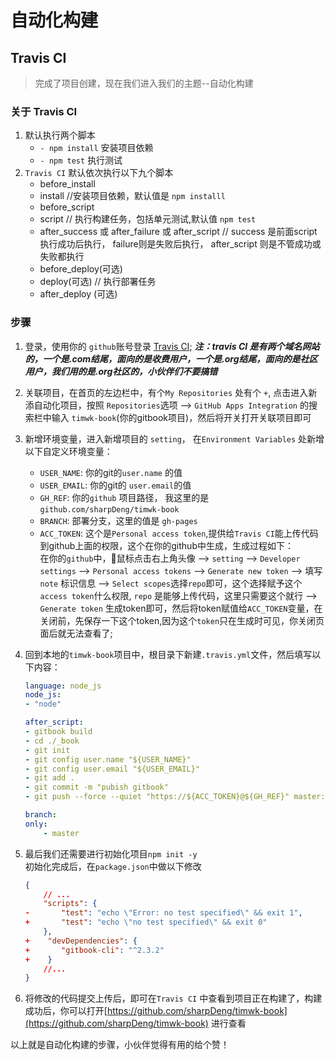 # 自动化构建

## Travis CI

>完成了项目创建，现在我们进入我们的主题--自动化构建

### 关于 Travis CI

1. 默认执行两个脚本
    * `- npm install`  安装项目依赖
    * `- npm test`      执行测试
2. `Travis CI` 默认依次执行以下九个脚本
    * before_install
    * install  //安装项目依赖，默认值是 `npm installl`
    * before_script
    * script   // 执行构建任务，包括单元测试,默认值 `npm test`
    * after_success 或 after_failure 或 after_script  // success 是前面script执行成功后执行， failure则是失败后执行， after_script 则是不管成功或失败都执行
    * before_deploy(可选)
    * deploy(可选)  // 执行部署任务
    * after_deploy (可选)

### 步骤

1. 登录，使用你的 `github`账号登录 [Travis CI](https://travis-ci.org/);
    ***注：travis CI 是有两个域名网站的，一个是.com结尾，面向的是收费用户，一个是.org结尾，面向的是社区用户，我们用的是.org社区的，小伙伴们不要搞错***
2. 关联项目，在首页的左边栏中，有个`My Repositories` 处有个 `+`, 点击进入新添自动化项目，按照 `Repositories`选项 --> `GitHub Apps Integration` 的搜索栏中输入 `timwk-book`(你的gitbook项目)，然后将开关打开关联项目即可
3. 新增环境变量，进入新增项目的 `setting`， 在`Environment Variables` 处新增以下自定义环境变量：
    * `USER_NAME`: 你的git的`user.name` 的值
    * `USER_EMAIL`: 你的git的 `user.email`的值
    * `GH_REF`: 你的`github` 项目路径， 我这里的是 `github.com/sharpDeng/timwk-book`
    * `BRANCH`: 部署分支，这里的值是 `gh-pages`
    * `ACC_TOKEN`: 这个是`Personal access token`,提供给`Travis CI`能上传代码到github上面的权限，这个在你的github中生成，生成过程如下：   
        在你的`github`中，鼠标点击右上角头像  --> `setting` --> `Developer settings` --> `Personal access tokens` --> `Generate new token` --> 填写 `note` 标识信息 --> `Select scopes`选择`repo`即可，这个选择赋予这个`access token`什么权限, `repo` 是能够上传代码，这里只需要这个就行 --> `Generate token` 生成token即可，然后将token赋值给`ACC_TOKEN`变量，在关闭前，先保存一下这个token,因为这个`token`只在生成时可见，你关闭页面后就无法查看了;

4. 回到本地的`timwk-book`项目中，根目录下新建`.travis.yml`文件，然后填写以下内容：

    ```yml
    language: node_js
    node_js:
    - "node"

    after_script:
    - gitbook build
    - cd ./_book
    - git init
    - git config user.name "${USER_NAME}"
    - git config user.email "${USER_EMAIL}"
    - git add .
    - git commit -m "pubish gitbook"
    - git push --force --quiet "https://${ACC_TOKEN}@${GH_REF}" master:${BRANCH}

    branch:
    only:
        - master
    ```

5. 最后我们还需要进行初始化项目`npm init -y`  
    初始化完成后，在`package.json`中做以下修改

    ```json
    {
        // ...
        "scripts": {
    -       "test": "echo \"Error: no test specified\" && exit 1",
    +       "test": "echo \"no test specified\" && exit 0"
        },
    +    "devDependencies": {
    +       "gitbook-cli": "^2.3.2"
    +    }
        //...
    }
    ```

6. 将修改的代码提交上传后，即可在`Travis CI` 中查看到项目正在构建了，构建成功后，你可以打开[https://github.com/sharpDeng/timwk-book](https://github.com/sharpDeng/timwk-book) 进行查看

以上就是自动化构建的步骤，小伙伴觉得有用的给个赞！